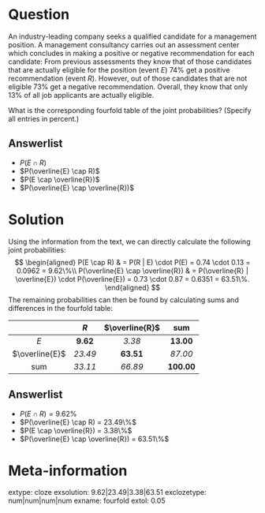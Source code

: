 


Question
========

An industry-leading company seeks a qualified candidate for a management position.
A management consultancy carries out an assessment center which concludes in making
a positive or negative recommendation for each candidate: From previous assessments they know that
of those candidates that are actually eligible for the position (event $E$) $74\%$
get a positive recommendation (event $R$). However, out of those candidates that are not eligible
$73\%$ get a negative recommendation. Overall, they know that only
$13\%$ of all job applicants are actually eligible.

What is the corresponding fourfold table of the joint probabilities? (Specify all entries in percent.)

Answerlist
----------
* $P(E \cap R)$
* $P(\overline{E} \cap R)$
* $P(E \cap \overline{R})$
* $P(\overline{E} \cap \overline{R})$


Solution
========

Using the information from the text, we can directly calculate the following joint probabilities:
$$
\begin{aligned}
  P(E \cap R) & =
    P(R | E) \cdot P(E) = 0.74 \cdot 0.13 = 0.0962 = 9.62\%\\
  P(\overline{E} \cap \overline{R}) & =
    P(\overline{R} | \overline{E}) \cdot P(\overline{E}) = 0.73 \cdot 0.87 = 0.6351 = 63.51\%.
\end{aligned}
$$
The remaining probabilities can then be found by calculating sums and differences in the fourfold table:

|               | $R$                | $\overline{R}$     | sum                |
|:-------------:|:------------------:|:------------------:|:------------------:|
|$E$            | **9.62** |  _3.38_  | **13.00** |
|$\overline{E}$ |  _23.49_  | **63.51** |  _87.00_  |
|sum            |  _33.11_  |  _66.89_  | **100.00** |

Answerlist
----------
* $P(E \cap R) =  9.62\%$
* $P(\overline{E} \cap R) = 23.49\%$
* $P(E \cap \overline{R}) =  3.38\%$
* $P(\overline{E} \cap \overline{R}) = 63.51\%$


Meta-information
================
extype: cloze
exsolution: 9.62|23.49|3.38|63.51
exclozetype: num|num|num|num
exname: fourfold
extol: 0.05
